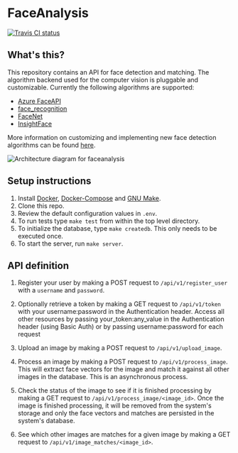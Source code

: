 # FaceAnalysis

[![Travis CI status](https://api.travis-ci.org/c-w/faceanalysis.svg?branch=master)](https://travis-ci.org/c-w/faceanalysis)

## What's this?

This repository contains an API for face detection and matching. The algorithm backend used for the computer vision is pluggable and customizable. Currently the following algorithms are supported:

- [Azure FaceAPI](https://azure.microsoft.com/en-us/services/cognitive-services/face/)
- [face_recognition](https://github.com/ageitgey/face_recognition)
- [FaceNet](https://github.com/davidsandberg/facenet)
- [InsightFace](https://github.com/deepinsight/insightface)

More information on customizing and implementing new face detection algorithms can be found [here](./algorithms/README.md).

![Architecture diagram for faceanalysis](https://user-images.githubusercontent.com/1086421/44155170-90283422-a07a-11e8-8f46-7ccf7f98ebd4.png)

## Setup instructions

1. Install [Docker](https://docs.docker.com/install/), [Docker-Compose](https://docs.docker.com/compose/install/) and [GNU Make](https://www.gnu.org/software/make/).
2. Clone this repo.
3. Review the default configuration values in `.env`.
4. To run tests type `make test` from within the top level directory.
5. To initialize the database, type `make createdb`. This only needs to be executed once.
6. To start the server, run `make server`.

## API definition

1. Register your user by making a POST request to `/api/v1/register_user` with a `username` and `password`.

2. Optionally retrieve a token by making a GET request to `/api/v1/token` with your username:password in the Authentication header. Access all other resources by passing your_token:any_value in the Authentication header (using Basic Auth) or by passing username:password for each request

3. Upload an image by making a POST request to `/api/v1/upload_image`.

4. Process an image by making a POST request to `/api/v1/process_image`. This will extract face vectors for the image and match it against all other images in the database. This is an asynchronous process.

5. Check the status of the image to see if it is finished processing by making a GET request to `/api/v1/process_image/<image_id>`. Once the image is finished processing, it will be removed from the system's storage and only the face vectors and matches are persisted in the system's database.

6. See which other images are matches for a given image by making a GET request to `/api/v1/image_matches/<image_id>`.
